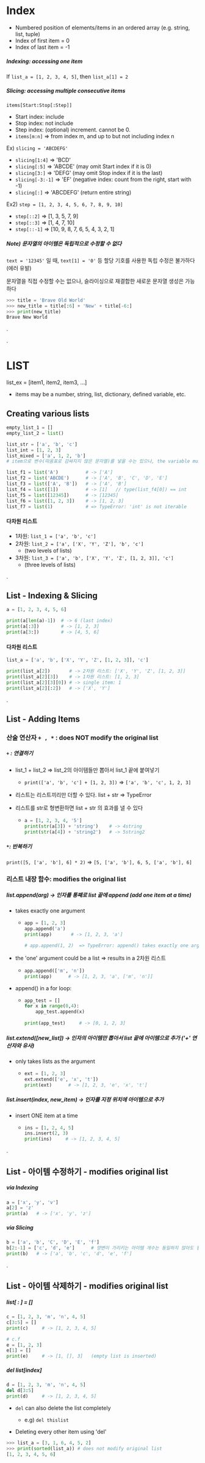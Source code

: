 # Index

- Numbered position of elements/items in an ordered array (e.g. string, list, tuple)
- Index of first item = 0
- Index of last item = -1

##### Indexing: accessing one item

If `list_a = [1, 2, 3, 4, 5]`, then `list_a[1] = 2`

##### Slicing: accessing multiple consecutive items

`items[Start:Stop[:Step]]`

- Start index: include
- Stop index: not include
- Step index: (optional) increment. cannot be 0.
- `items[m:n]` => from index m, and up to but not including index n

Ex) `slicing = 'ABCDEFG'`

- `slicing[1:4]` => 'BCD'
- `slicing[:5]` => 'ABCDE'  (may omit Start index if it is 0)
- `slicing[3:]` => 'DEFG' (may omit Stop index if it is the last)
- `slicing[-3:-1]` => 'EF' (negative index: count from the right, start with -1)
- `slicing[:]` => 'ABCDEFG' (return entire string)

Ex2) `step = [1, 2, 3, 4, 5, 6, 7, 8, 9, 10]`

- `step[::2]` => [1, 3, 5, 7, 9]
- `step[::3]` => [1, 4, 7, 10]
- `step[::-1]` => [10, 9, 8, 7, 6, 5, 4, 3, 2, 1]

##### Note) 문자열의 아이템은 독립적으로 수정할 수 없다

`text = '12345'` 일 때, `text[1] = '0'` 등 할당 기호를 사용한 독립 수정은 불가하다 (에러 유발)

문자열을 직접 수정할 수는 없으나, 슬라이싱으로 재결합한 새로운 문자열 생성은 가능하다
```python
>>> title = 'Brave Old World'
>>> new_title = title[:6] + 'New' + title[-6:]
>>> print(new_title)
Brave New World
```

.

.

# LIST

list_ex = [item1, item2, item3, ...]

- items may be a number, string, list, dictionary, defined variable, etc.

## Creating various lists

```python
empty_list_1 = []
empty_list_2 = list()

list_str = ['a', 'b', 'c']
list_int = [1, 2, 3]
list_mixed = ['a', 1, 2, 'b']
# item으로 변수(따옴표로 감싸지지 않은 문자열)를 넣을 수는 있으나, the variable must already have been defined!

list_f1 = list('A')          # -> ['A']
list_f2 = list('ABCDE')      # -> ['A', 'B', 'C', 'D', 'E']
list_f3 = list(['A', 'B'])   # -> ['A', 'B']
list_f4 = list([1])          # -> [1]   // type(list_f4[0]) == int
list_f5 = list([12345])      # -> [12345]
list_f6 = list([1, 2, 3])    # -> [1, 2, 3]
list_f7 = list(1)            # => TypeError: 'int' is not iterable
```

#### 다차원 리스트

- 1차원: `list_1 = ['a', 'b', 'c']`
- 2차원: `list_2 = ['a', ['X', 'Y', 'Z'], 'b', 'c']`
  - (two levels of lists)
- 3차원: `list_3 = ['a', 'b', ['X', 'Y', 'Z', [1, 2, 3]], 'c']`
  - (three levels of lists)

.

## List - Indexing & Slicing

```python
a = [1, 2, 3, 4, 5, 6]

print(a[len(a)-1])  # -> 6 (last index)
print(a[:3])        # -> [1, 2, 3]
print(a[3:])        # -> [4, 5, 6]
```

#### 다차원 리스트

```python
list_a = ['a', 'b', ['X', 'Y', 'Z', [1, 2, 3]], 'c']

print(list_a[2])       # -> 2차원 리스트: ['X', 'Y', 'Z', [1, 2, 3]]
print(list_a[2][3])    # -> 1차원 리스트: [1, 2, 3]
print(list_a[2][3][0]) # -> single item: 1
print(list_a[2][:2])   # -> ['X', 'Y']
```

.

## List - Adding Items

### 산술 연산자 ` + , * ` : does NOT modify the original list

##### `+` : 연결하기

- list_1 + list_2 => list_2의 아이템들만 뽑아서 list_1 끝에 붙여넣기

  - `print(['a', 'b', 'c'] + [1, 2, 3])` => `['a', 'b', 'c', 1, 2, 3]`

- 리스트는 리스트끼리만 더할 수 있다. list + str => TypeError

- 리스트를 str로 형변환하면 list + str 의 효과를 낼 수 있다

  - ```python
    a = [1, 2, 3, 4, '5']
    print(str(a[3]) + 'string')    # -> 4string
    print(str(a[4]) + 'string2')   # -> 5string2
    ```

##### `*`: 반복하기

`print([5, ['a', 'b'], 6] * 2)` => `[5, ['a', 'b'], 6, 5, ['a', 'b'], 6]`

### 리스트 내장 함수: modifies the original list

##### list.append(_arg_) -> 인자를 통째로 list 끝에 append (add one item at a time)

- takes exactly one argument

  - ```python
    app = [1, 2, 3]
    app.append('a')
    print(app)       # -> [1, 2, 3, 'a']
    
    # app.append(1, 2)  => TypeError: append() takes exactly one argument
    ```

- the 'one' argument could be a list => results in a 2차원 리스트

  - ```python
    app.append(['m', 'n'])
    print(app)      # -> [1, 2, 3, 'a', ['m', 'n']]
    ```

- append() in a for loop:

  - ```python
    app_test = []
    for x in range(0,4):
        app_test.append(x)
        
    print(app_test)     # -> [0, 1, 2, 3]
    ```

##### list.extend(_[new_list]_) -> 인자의 아이템만 뽑아서 list 끝에 아이템으로 추가 ('+' 연산자와 유사)

- only takes lists as the argument

  - ```python
    ext = [1, 2, 3]
    ext.extend(['e', 'x', 't'])
    print(ext)      # -> [1, 2, 3, 'e', 'x', 't']
    ```

##### list.insert(_index_, _new_item_) -> 인자를 지정 위치에 아이템으로 추가

- insert ONE item at a time

  - ```python
    ins = [1, 2, 4, 5]
    ins.insert(2, 3)
    print(ins)     # -> [1, 2, 3, 4, 5]
    ```

.

## List  - 아이템 수정하기 - modifies original list

##### via Indexing

```python
a = ['x', 'y', 'v']
a[2] = 'z'
print(a)   # -> ['x', 'y', 'z']
```

##### via Slicing

```python
b = ['a', 'b', 'C', 'D', 'E', 'f']
b[2:-1] = ['c', 'd', 'e']      # 양변이 가리키는 아이템 개수는 동일하지 않아도 됨
print(b)   # -> ['a', 'b', 'c', 'd', 'e', 'f']
```

.

## List - 아이템 삭제하기 - modifies original list

##### list[ : ] = []

```python
c = [1, 2, 3, 'm', 'n', 4, 5]
c[3:5] = []
print(c)     # -> [1, 2, 3, 4, 5]

# c.f
e = [1, 2, 3]
e[1] = []
print(e)     # -> [1, [], 3]   (empty list is inserted)
```

##### del list[index]

```python
d = [1, 2, 3, 'm', 'n', 4, 5]
del d[3:5]
print(d)     # -> [1, 2, 3, 4, 5]
```

- `del` can also delete the list completely
  - e.g) `del thislist`

- Deleting every other item using 'del'













```python
>>> list_a = [3, 1, 6, 4, 5, 2]
>>> print(sorted(list_a)) # does not modify original list
[1, 2, 3, 4, 5, 6] 
```



